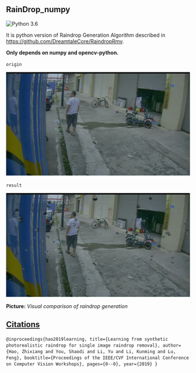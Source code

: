 ## RainDrop_numpy
![Python 3.6](https://img.shields.io/badge/python-3.6-DodgerBlue.svg?style=plastic)

It is python version of Raindrop Generation Algorithm described in https://github.com/DreamtaleCore/RaindropRmv.

**Only depends on numpy and opencv-python.**

`origin`

![origin](./figures/demo.jpg)

`result`

![result](./figures/demo_res.jpg)

**Picture:**  *Visual comparison of raindrop generation*

## [Citations](https://github.com/DreamtaleCore/RaindropRmv)
`@inproceedings{hao2019learning,
  title={Learning from synthetic photorealistic raindrop for single image raindrop removal},
  author={Hao, Zhixiang and You, Shaodi and Li, Yu and Li, Kunming and Lu, Feng},
  booktitle={Proceedings of the IEEE/CVF International Conference on Computer Vision Workshops},
  pages={0--0},
  year={2019}
}`

